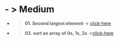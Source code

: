 #  - > Medium

- > **01. Second largest element** &#8594; [click-here](./2Sum%20problem.js)

 - > **02. sort an array of 0s, 1s, 2s** &#8594;[click-here](./02.%20Sort%20an%20array%20of%200s,1s,2s%20.js)